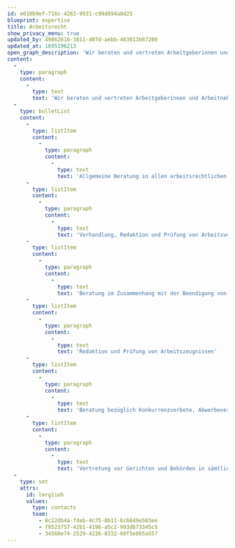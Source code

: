 ```yaml
---
id: e010b9ef-716c-4262-9931-c99d894a8d25
blueprint: expertise
title: Arbeitsrecht
show_privacy_menu: true
updated_by: 49862616-3811-407d-aebb-463013b87200
updated_at: 1695196213
open_graph_description: 'Wir beraten und vertreten Arbeitgeberinnen und Arbeitnehmer in allen Aspekten des Arbeitsrechts und des öffentlichen Personalrechts.'
content:
  -
    type: paragraph
    content:
      -
        type: text
        text: 'Wir beraten und vertreten Arbeitgeberinnen und Arbeitnehmer in allen Aspekten des Arbeitsrechts und des öffentlichen Personalrechts und bieten insbesondere in den folgenden Bereichen unsere Unterstützung:'
  -
    type: bulletList
    content:
      -
        type: listItem
        content:
          -
            type: paragraph
            content:
              -
                type: text
                text: 'Allgemeine Beratung in allen arbeitsrechtlichen Angelegenheiten'
      -
        type: listItem
        content:
          -
            type: paragraph
            content:
              -
                type: text
                text: 'Verhandlung, Redaktion und Prüfung von Arbeitsverträgen (Standardarbeitsverträge und massgeschneiderte Anstellungsvereinbarungen), Bonus- und Mitarbeiterbeteiligungsprogrammen, Aufhebungsvereinbarungen, Personalreglementen, -handbüchern und -richtlinien, etc.'
      -
        type: listItem
        content:
          -
            type: paragraph
            content:
              -
                type: text
                text: 'Beratung im Zusammenhang mit der Beendigung von Arbeitsverhältnissen (Kündigung, Freistellung, Aufhebungsvereinbarungen, Abgangsentschädigungen, Missbräuchlichkeit von Kündigungen und Kündigung zur Unzeit, etc.)'
      -
        type: listItem
        content:
          -
            type: paragraph
            content:
              -
                type: text
                text: 'Redaktion und Prüfung von Arbeitszeugnissen'
      -
        type: listItem
        content:
          -
            type: paragraph
            content:
              -
                type: text
                text: 'Beratung bezüglich Konkurrenzverbote, Abwerbeverbote und Geheimhaltungsklausel'
      -
        type: listItem
        content:
          -
            type: paragraph
            content:
              -
                type: text
                text: 'Vertretung vor Gerichten und Behörden in sämtlichen Bereichen des Arbeitsrechts und des öffentlichen Personalrechts'
  -
    type: set
    attrs:
      id: lmrg1ioh
      values:
        type: contacts
        team:
          - 8c22db4a-fdeb-4c75-8b11-6c6849e503ee
          - f9523757-42b1-4196-a5c2-993d673345c5
          - 34560e74-2529-4226-8332-60f5e865a557
---
```

